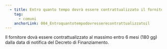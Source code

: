 ```yaml
---
  - title: Entro quanto tempo dovrà essere contrattualizzato il fornitore rispetto al Decreto di Finanziamento?
    tag:
      - comuni
    anchorLink: 004_Entroquantotempodovresserecontrattualizzatoil
---
```


Il fornitore dovà essere contrattualizzato al massimo entro 6 mesi (180 gg) dalla data di notifica del Decreto di Finanziamento.